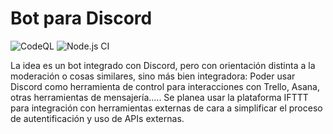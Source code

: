 # Bot para Discord
![CodeQL](https://github.com/pjpmosteiro/discord_bot/workflows/CodeQL/badge.svg?branch=main)
![Node.js CI](https://github.com/pjpmosteiro/discord_bot/workflows/Node.js%20CI/badge.svg)

La idea es un bot integrado con Discord, pero con orientación distinta a la moderación o cosas similares, sino más bien integradora: Poder usar Discord como herramienta de control para interacciones con Trello, Asana, otras herramientas de mensajería.....
Se planea usar la plataforma IFTTT para integración con herramientas externas de cara a simplificar el proceso de autentificación y uso de APIs externas.
